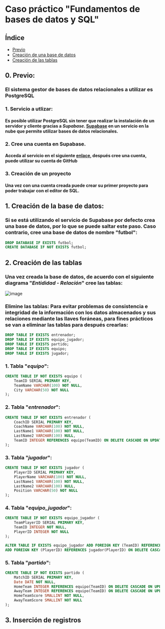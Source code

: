 # Caso práctico "Fundamentos de bases de datos y SQL"

## Índice
- [Previo](#0-previo)
- [Creación de una base de datos](#1-creación-de-la-base-de-datos)
- [Creación de las tablas](#2-creación-de-las-tablas)

## 0. Previo:
### El sistema gestor de bases de datos relacionales a utilizar es **PostgreSQL** 
### 1. Servicio a utlizar:
#### Es posible utilizar PostgreSQL sin tener que realizar la instalación de un servidor y cliente gracias a ***Supabase***. [Supabase](https://supabase.com/) en un servicio en la nube que permite utilizar bases de datos relacionales.
### 2. Cree una cuenta en Supabase.
#### Acceda al servicio en el siguiente [enlace](https://supabase.com/), después cree una cuenta, puede utilizar su cuenta de GitHub
### 3. Creación de un proyecto
#### Una vez con una cuenta creada puede crear su primer proyecto para poder trabajar con el editor de SQL.

## 1. Creación de la base de datos:
### Si se está utilizando el servicio de Supabase por defecto crea una base de datos, por lo que se puede saltar este paso. Caso contrario, cree una base de datos de nombre "futbol":

```sql
DROP DATABASE IF EXISTS futbol;
CREATE DATABASE IF NOT EXISTS futbol;
```

## 2. Creación de las tablas
### Una vez creada la base de datos, de acuerdo con el siguiente diagrama "*Entididad - Relación*" cree las tablas:

![image](src/diagrama_er.png)

### **Elimine las tablas**: Para evitar problemas de consistencia e integridad de la información con los datos almacenados y sus relaciones mediante las llaves foráneas, para fines prácticos se van a eliminar las tablas para después crearlas:

```sql
DROP TABLE IF EXISTS entrenador;
DROP TABLE IF EXISTS equipo_jugador;
DROP TABLE IF EXISTS partido;
DROP TABLE IF EXISTS equipo;
DROP TABLE IF EXISTS jugador;
```

### 1. Tabla "***equipo***":
```sql
CREATE TABLE IF NOT EXISTS equipo (
	TeamID SERIAL PRIMARY KEY,
    TeamName VARCHAR(100) NOT NULL,
    City VARCHAR(50) NOT NULL
);
```

### 2. Tabla "***entrenador***":
```sql
CREATE TABLE IF NOT EXISTS entrenador (
	CoachID SERIAL PRIMARY KEY,
    CoachName VARCHAR(100) NOT NULL,
	LastName1 VARCHAR(100) NOT NULL,
	LastName2 VARCHAR(100) NULL,
	TeamID INTEGER REFERENCES equipo(TeamID) ON DELETE CASCADE ON UPDATE CASCADE
);
```

### 3. Tabla "***jugador***":
```sql
CREATE TABLE IF NOT EXISTS jugador (
	PlayerID SERIAL PRIMARY KEY,
    PlayerName VARCHAR(100) NOT NULL,
	LastName1 VARCHAR(100) NOT NULL,
	LastName2 VARCHAR(100) NULL,
    Position VARCHAR(50) NOT NULL
);
```

### 4. Tabla "***equipo_jugador***":
```sql
CREATE TABLE IF NOT EXISTS equipo_jugador (
	TeamPlayerID SERIAL PRIMARY KEY,
	TeamID INTEGER NOT NULL,
	PlayerID INTEGER NOT NULL
);

ALTER TABLE IF EXISTS equipo_jugador ADD FOREIGN KEY (TeamID) REFERENCES equipo(TeamID) ON DELETE CASCADE ON UPDATE CASCADE,
ADD FOREIGN KEY (PlayerID) REFERENCES jugador(PlayerID) ON DELETE CASCADE ON UPDATE CASCADE;
```

### 5. Tabla "***partido***":
```sql
CREATE TABLE IF NOT EXISTS partido (
	MatchID SERIAL PRIMARY KEY,
    Date DATE NOT NULL,
	HomeTeam INTEGER REFERENCES equipo(TeamID) ON DELETE CASCADE ON UPDATE CASCADE NOT NULL,
	AwayTeam INTEGER REFERENCES equipo(TeamID) ON DELETE CASCADE ON UPDATE CASCADE NOT NULL,
	HomeTeamScore SMALLINT NOT NULL,
	AwayTeamScore SMALLINT NOT NULL
);
```

## 3. Inserción de registros